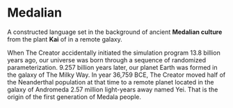# Medalian

A constructed language set in the background of ancient **Medalian culture** from the plant **Kai** of in a remote galaxy.

When The Creator accidentally initiated the simulation program 13.8 billion years ago, our universe was born through a sequence of randomized parameterization. 9.257 billion years later, our planet Earth was formed in the galaxy of The Milky Way. In year 36,759 BCE, The Creator moved half of the Neanderthal population at that time to a remote planet located in the galaxy of Andromeda 2.57 million light-years away named Yei. That is the origin of the first generation of Medala people.
